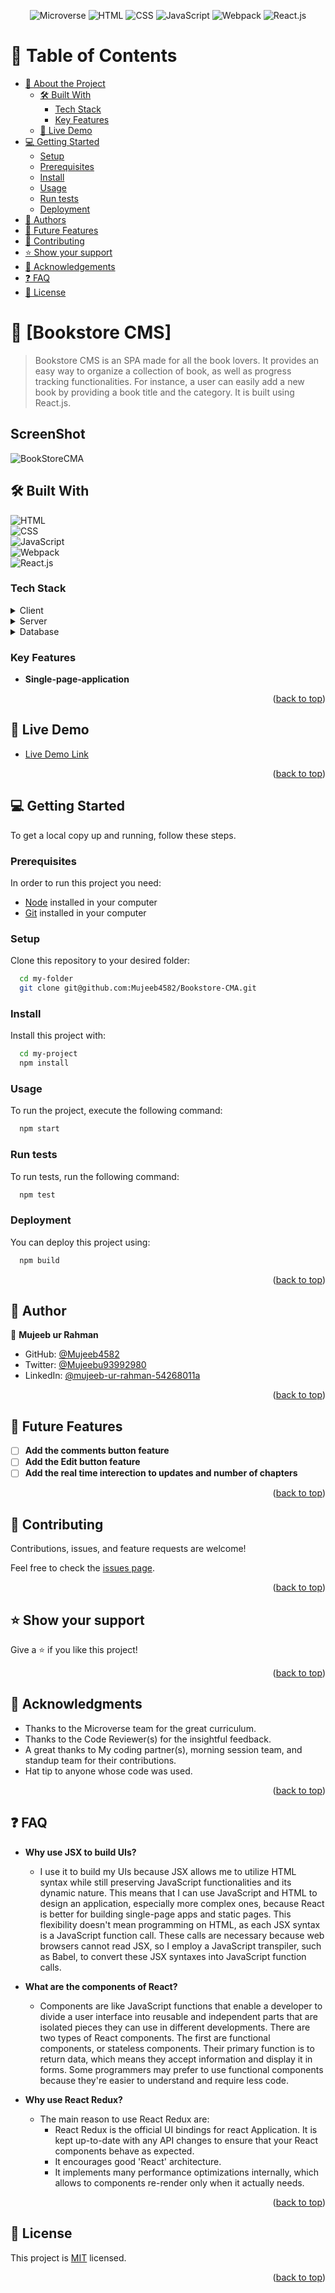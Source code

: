 <a name="readme-top"></a>

<div align="center">

![Microverse](https://img.shields.io/badge/Microverse-blueviolet) ![HTML](https://img.shields.io/badge/-HTML-orange) ![CSS](https://img.shields.io/badge/-CSS-blue) ![JavaScript](https://img.shields.io/badge/-JavaScript-yellow) ![Webpack](https://img.shields.io/badge/-Webpack-green) ![React.js](https://img.shields.io/badge/-React.js-black)

</div>

<!-- TABLE OF CONTENTS -->

# 📗 Table of Contents

- [📖 About the Project](#about-project)
  - [🛠 Built With](#built-with)
    - [Tech Stack](#tech-stack)
    - [Key Features](#key-features)
  - [🚀 Live Demo](#live-demo)
- [💻 Getting Started](#getting-started)
  - [Setup](#setup)
  - [Prerequisites](#prerequisites)
  - [Install](#install)
  - [Usage](#usage)
  - [Run tests](#run-tests)
  - [Deployment](#triangular_flag_on_post-deployment)
- [👥 Authors](#authors)
- [🔭 Future Features](#future-features)
- [🤝 Contributing](#contributing)
- [⭐️ Show your support](#support)
- [🙏 Acknowledgements](#acknowledgements)
- [❓ FAQ](#faq)
- [📝 License](#license)

<!-- PROJECT DESCRIPTION -->

# 📖 [Bookstore CMS] <a name="about-project"></a>

> Bookstore CMS is an SPA made for all the book lovers. It provides an easy way to organize a collection of book, as well as progress tracking functionalities. For instance, a user can easily add a new book by providing a book title and the category. It is built using React.js.

## ScreenShot
![BookStoreCMA](https://user-images.githubusercontent.com/109666020/221373541-9bd0ac0a-5c0f-4e19-b430-b6c81ba1f2bd.png)

## 🛠 Built With <a name="built-with"></a>

<a name="built-with">![HTML](https://img.shields.io/badge/-HTML-orange) <br> ![CSS](https://img.shields.io/badge/-CSS-blue) <br> ![JavaScript](https://img.shields.io/badge/-JavaScript-yellow) <br> ![Webpack](https://img.shields.io/badge/-Webpack-green) <br> ![React.js](https://img.shields.io/badge/-Rect.js-black)</a>

### Tech Stack <a name="tech-stack"></a>

<details>
  <summary>Client</summary>
  <ul>
    <li><a href="https://reactjs.org/">React.js</a></li>
  </ul>
</details>

<details>
  <summary>Server</summary>
</details>

<details>
<summary>Database</summary>
 
</details>

<!-- Features -->

### Key Features <a name="key-features"></a>

- **Single-page-application**

<p align="right">(<a href="#readme-top">back to top</a>)</p>

<!-- LIVE DEMO -->

## 🚀 Live Demo <a name="live-demo"></a>

- [Live Demo Link](https://mujeeb4582.github.io/Bookstore-CMA/)

<p align="right">(<a href="#readme-top">back to top</a>)</p>

<!-- GETTING STARTED -->

## 💻 Getting Started <a name="getting-started"></a>

To get a local copy up and running, follow these steps.

### Prerequisites

In order to run this project you need:
- [Node](https://nodejs.org/en/) installed in your computer
- [Git](https://git-scm.com/) installed in your computer

<!--
Example command:

```sh
 gem install rails
```
 -->

### Setup

Clone this repository to your desired folder:

```sh
  cd my-folder
  git clone git@github.com:Mujeeb4582/Bookstore-CMA.git
```

### Install

Install this project with:

```sh
  cd my-project
  npm install
```
### Usage

To run the project, execute the following command:

```sh
  npm start
```

### Run tests

To run tests, run the following command:

```sh
  npm test
```

### Deployment

You can deploy this project using:

```sh
  npm build
```

<p align="right">(<a href="#readme-top">back to top</a>)</p>

<!-- AUTHORS -->

## 👥 Author <a name="authors"></a>

👤 **Mujeeb ur Rahman**

- GitHub: [@Mujeeb4582](https://github.com/Mujeeb4582)
- Twitter: [@Mujeebu93992980](https://twitter.com/Mujeebu93992980)
- LinkedIn: [@mujeeb-ur-rahman-54268011a](https://linkedin.com/in/mujeeb-ur-rahman-54268011a)

<p align="right">(<a href="#readme-top">back to top</a>)</p>

<!-- FUTURE FEATURES -->

## 🔭 Future Features <a name="future-features"></a>

- [ ] **Add the comments button feature**
- [ ] **Add the Edit button feature**
- [ ] **Add the real time interection to updates and number of chapters**

<p align="right">(<a href="#readme-top">back to top</a>)</p>

<!-- CONTRIBUTING -->

## 🤝 Contributing <a name="contributing"></a>

Contributions, issues, and feature requests are welcome!

Feel free to check the [issues page](https://github.com/Mujeeb4582/Bookstore-CMA/issues).

<p align="right">(<a href="#readme-top">back to top</a>)</p>

<!-- SUPPORT -->

## ⭐️ Show your support <a name="support"></a>

Give a ⭐️ if you like this project!

<p align="right">(<a href="#readme-top">back to top</a>)</p>

<!-- ACKNOWLEDGEMENTS -->

## 🙏 Acknowledgments <a name="acknowledgements"></a>

- Thanks to the Microverse team for the great curriculum.
- Thanks to the Code Reviewer(s) for the insightful feedback.
- A great thanks to My coding partner(s), morning session team, and standup team for their contributions.
- Hat tip to anyone whose code was used.

<p align="right">(<a href="#readme-top">back to top</a>)</p>

<!-- FAQ (optional) -->

## ❓ FAQ <a name="faq"></a>

- **Why use JSX to build UIs?**

  - I use it to build my UIs because JSX allows me to utilize HTML syntax while still preserving JavaScript functionalities and its dynamic nature. This means that I can use JavaScript and HTML to design an application, especially more complex ones, because React is better for building single-page apps and static pages. This flexibility doesn't mean programming on HTML, as each JSX syntax is a JavaScript function call. These calls are necessary because web browsers cannot read JSX, so I employ a JavaScript transpiler, such as Babel, to convert these JSX syntaxes into JavaScript function calls.

- **What are the components of React?**

  - Components are like JavaScript functions that enable a developer to divide a user interface into reusable and independent parts that are isolated pieces they can use in different developments. There are two types of React components. The first are functional components, or stateless components. Their primary function is to return data, which means they accept information and display it in forms. Some programmers may prefer to use functional components because they're easier to understand and require less code.

- **Why use React Redux?**

  - The main reason to use React Redux are:
    - React Redux is the official UI bindings for react Application. It is kept up-to-date with any API changes to ensure that your React components behave as expected.
    - It encourages good 'React' architecture.
    - It implements many performance optimizations internally, which allows to components re-render only when it actually needs.

<p align="right">(<a href="#readme-top">back to top</a>)</p>

<!-- LICENSE -->

## 📝 License <a name="license"></a>

This project is [MIT](https://github.com/Mujeeb4582/Bookstore-CMA/blob/dev/MIT.md) licensed.

<p align="right">(<a href="#readme-top">back to top</a>)</p>
